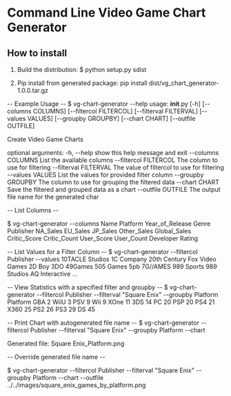 # Command Line Video Game Chart Generator

## How to install
1) Build the distribution:
$ python setup.py sdist

2) Pip install from generated package:
pip install dist/vg_chart_generator-1.0.0.tar.gz

-- Example Usage --
$ vg-chart-generator --help
usage: __init__.py [-h] [--columns COLUMNS] [--filtercol FILTERCOL]
                   [--filterval FILTERVAL] [--values VALUES]
                   [--groupby GROUPBY] [--chart CHART] [--outfile OUTFILE]

Create Video Game Charts

optional arguments:
  -h, --help            show this help message and exit
  --columns COLUMNS     List the available columns
  --filtercol FILTERCOL
                        The column to use for filtering
  --filterval FILTERVAL
                        The value of filtercol to use for filtering
  --values VALUES       List the values for provided filter column
  --groupby GROUPBY     The column to use for grouping the filtered data
  --chart CHART         Save the filtered and grouped data as a chart
  --outfile OUTFILE     The output file name for the generated char


-- List Columns --

$ vg-chart-generator --columns
Name
Platform
Year_of_Release
Genre
Publisher
NA_Sales
EU_Sales
JP_Sales
Other_Sales
Global_Sales
Critic_Score
Critic_Count
User_Score
User_Count
Developer
Rating


-- List Values for a Filter Column --
$ vg-chart-generator --filtercol Publisher --values
10TACLE Studios
1C Company
20th Century Fox Video Games
2D Boy
3DO
49Games
505 Games
5pb
7G//AMES
989 Sports
989 Studios
AQ Interactive
...

-- View Statistics with a specified filter and groupby --
$ vg-chart-generator --filtercol Publisher --filterval "Square Enix" --groupby Platform
Platform
GBA      2
WiiU     3
PSV      9
Wii      9
XOne    11
3DS     14
PC      20
PSP     20
PS4     21
X360    25
PS2     26
PS3     29
DS      45

-- Print Chart with autogenerated file name --
$ vg-chart-generator --filtercol Publisher --filterval "Square Enix" --groupby Platform --chart

Generated file: Square Enix_Platform.png

-- Override generated file name --

$ vg-chart-generator --filtercol Publisher --filterval "Square Enix" --groupby Platform --chart --outfile ../../images/square_enix_games_by_platform.png
